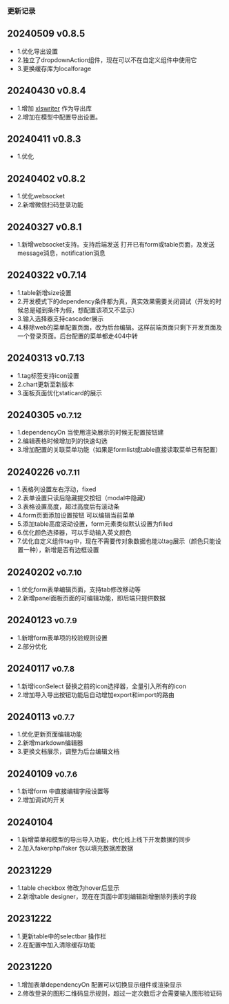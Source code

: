 ### 更新记录

## 20240509 v0.8.5
- 1.优化导出设置
- 2.独立了dropdownAction组件，现在可以不在自定义组件中使用它
- 3.更换缓存库为localforage

## 20240430 v0.8.4
- 1.增加 [xlswriter](https://xlswriter-docs.viest.me) 作为导出库
- 2.增加在模型中配置导出设置。

## 20240411 v0.8.3
- 1.优化

## 20240402 v0.8.2
- 1.优化websocket
- 2.新增微信扫码登录功能

## 20240327 v0.8.1
- 1.新增websocket支持。支持后端发送 打开已有form或table页面，及发送message消息，notification消息

## 20240322 v0.7.14
- 1.table新增size设置
- 2.开发模式下的dependency条件都为真，真实效果需要关闭调试（开发的时候总是碰到条件为假，想配置该项又不显示）
- 3.输入选择器支持cascader展示
- 4.移除web的菜单配置页面，改为后台编辑。这样前端页面只剩下开发页面及一个登录页面。后台配置的菜单都走404中转

## 20240313 v0.7.13
- 1.tag标签支持icon设置
- 2.chart更新至新版本
- 3.面板页面优化staticard的展示

## 20240305 <small>v0.7.12</small>
- 1.dependencyOn 当使用渲染展示的时候无配置按钮建
- 2.编辑表格时候增加列的快速勾选
- 3.增加配置的关联菜单功能（如果是formlist或table直接读取菜单已有配置）

## 20240226 <small>v0.7.11</small>
- 1.表格列设置左右浮动，fixed
- 2.表单设置只读后隐藏提交按钮（modal中隐藏）
- 3.表格设置高度，超过高度后有滚动条
- 4.form页面添加设置按钮 可以编辑当前菜单
- 5.添加table高度滚动设置，form元素类似默认设置为filled
- 6.优化颜色选择器，可以手动输入英文颜色
- 7.优化自定义组件tag中，现在不需要传对象数据也能以tag展示（颜色只能设置一种），新增是否有边框设置

## 20240202 <small>v0.7.10</small>
- 1.优化form表单编辑页面，支持tab修改移动等
- 2.新增panel面板页面的可编辑功能，即后端只提供数据

## 20240123 <small>v0.7.9</small>
- 1.新增form表单项的校验规则设置
- 2.部分优化

## 20240117 <small>v0.7.8</small>
- 1.新增iconSelect 替换之前的icon选择器，全量引入所有的icon
- 2.增加导入导出按钮功能后自动增加export和import的路由

## 20240113 <small>v0.7.7</small>
- 1.优化更新页面编辑功能
- 2.新增markdown编辑器
- 3.更换文档展示，调整为后台编辑文档

## 20240109 <small>v0.7.6</small>
- 1.新增form 中直接编辑字段设置等
- 2.增加调试的开关

## 20240104
- 1.新增菜单和模型的导出导入功能，优化线上线下开发数据的同步
- 2.加入fakerphp/faker 包以填充数据库数据

## 20231229
- 1.table checkbox 修改为hover后显示
- 2.新增table designer，现在在页面中即刻编辑新增删除列表的字段

## 20231222
- 1.更新table中的selectbar 操作栏
- 2.在配置中加入清除缓存功能

## 20231220 
- 1.增加表单dependencyOn 配置可以切换显示组件或渲染显示
- 2.修改登录的图形二维码显示规则，超过一定次数后才会需要输入图形验证码